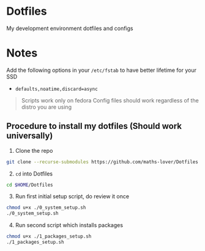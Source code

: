 # Dotfiles 
My development environment dotfiles and configs

# Notes
Add the following options in your `/etc/fstab` to have better lifetime for your SSD
- `defaults,noatime,discard=async`
> Scripts work only on fedora
> Config files should work regardless of the distro you are using

## Procedure to install my dotfiles (Should work universally)
1. Clone the repo

```bash
git clone --recurse-submodules https://github.com/maths-lover/Dotfiles.git $HOME/Dotfiles
```

2. `cd` into Dotfiles

```bash
cd $HOME/Dotfiles
```

3. Run first initial setup script, do review it once

```bash
chmod u+x ./0_system_setup.sh
./0_system_setup.sh
```

4. Run second script which installs packages

```bash
chmod u+x ./1_packages_setup.sh
./1_packages_setup.sh
```
